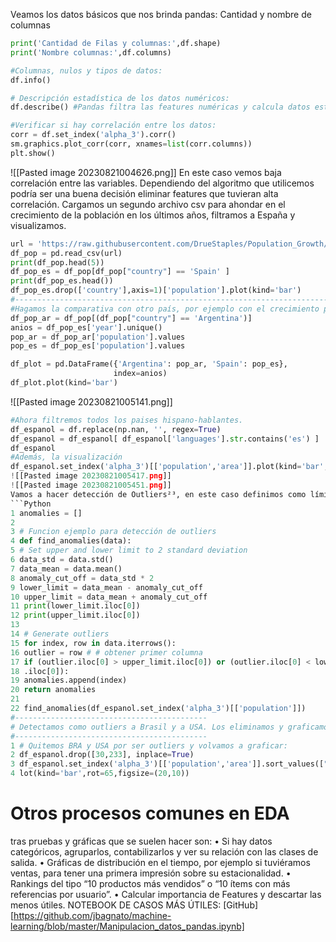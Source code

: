Veamos los datos básicos que nos brinda pandas: Cantidad y nombre de columnas 
```Python
print('Cantidad de Filas y columnas:',df.shape) 
print('Nombre columnas:',df.columns)

#Columnas, nulos y tipos de datos:
df.info()

# Descripción estadística de los datos numéricos:
df.describe() #Pandas filtra las features numéricas y calcula datos estadísticos que pueden ser útiles: cantidad, media, desvío estándar, valores máximo y mínimo.

#Verificar si hay correlación entre los datos:
corr = df.set_index('alpha_3').corr()
sm.graphics.plot_corr(corr, xnames=list(corr.columns)) 
plt.show()
```
![[Pasted image 20230821004626.png]]
En este caso vemos baja correlación entre las variables. Dependiendo del algoritmo que utilicemos podría ser una buena decisión eliminar features que tuvieran alta correlación. Cargamos un segundo archivo csv para ahondar en el crecimiento de la población en los últimos años, filtramos a España y visualizamos.

```Python
url = 'https://raw.githubusercontent.com/DrueStaples/Population_Growth/master/countr\ies.csv' 
df_pop = pd.read_csv(url)
print(df_pop.head(5)) 
df_pop_es = df_pop[df_pop["country"] == 'Spain' ]
print(df_pop_es.head())
df_pop_es.drop(['country'],axis=1)['population'].plot(kind='bar')
#--------------------------------------------------------------------------------
#Hagamos la comparativa con otro país, por ejemplo con el crecimiento poblacional en Argentina
df_pop_ar = df_pop[(df_pop["country"] == 'Argentina')]
anios = df_pop_es['year'].unique()
pop_ar = df_pop_ar['population'].values
pop_es = df_pop_es['population'].values

df_plot = pd.DataFrame({'Argentina': pop_ar, 'Spain': pop_es},
					   index=anios)
df_plot.plot(kind='bar')
```
![[Pasted image 20230821005141.png]]
```Python
#Ahora filtremos todos los paises hispano-hablantes.
df_espanol = df.replace(np.nan, '', regex=True)
df_espanol = df_espanol[ df_espanol['languages'].str.contains('es') ]
df_espanol
#Además, la visualización
df_espanol.set_index('alpha_3')[['population','area']].plot(kind='bar',rot=65,figsize=(20,10))```
![[Pasted image 20230821005417.png]]
![[Pasted image 20230821005451.png]]
Vamos a hacer detección de Outliers²³, en este caso definimos como límite superior (e inferior) la media más (menos) “2 veces la "Desviacion estandar"” que muchas veces es tomada como máximos de tolerancia.
```Python
1 anomalies = []
2
3 # Funcion ejemplo para detección de outliers
4 def find_anomalies(data):
5 # Set upper and lower limit to 2 standard deviation
6 data_std = data.std()
7 data_mean = data.mean()
8 anomaly_cut_off = data_std * 2
9 lower_limit = data_mean - anomaly_cut_off
10 upper_limit = data_mean + anomaly_cut_off
11 print(lower_limit.iloc[0])
12 print(upper_limit.iloc[0])
13
14 # Generate outliers
15 for index, row in data.iterrows():
16 outlier = row # # obtener primer columna
17 if (outlier.iloc[0] > upper_limit.iloc[0]) or (outlier.iloc[0] < lower_limit\
18 .iloc[0]):
19 anomalies.append(index)
20 return anomalies
21
22 find_anomalies(df_espanol.set_index('alpha_3')[['population']])
#-------------------------------------------
# Detectamos como outliers a Brasil y a USA. Los eliminamos y graficamos ordenado por población de menor a mayor.
#-------------------------------------------
1 # Quitemos BRA y USA por ser outliers y volvamos a graficar:
2 df_espanol.drop([30,233], inplace=True)
3 df_espanol.set_index('alpha_3')[['population','area']].sort_values(["population"]).p\
4 lot(kind='bar',rot=65,figsize=(20,10))
```
# Otros procesos comunes en EDA
tras pruebas y gráficas que se suelen hacer son:
• Si hay datos categóricos, agruparlos, contabilizarlos y ver su relación con las clases de salida.
• Gráficas de distribución en el tiempo, por ejemplo si tuviéramos ventas, para tener una primera
impresión sobre su estacionalidad.
• Rankings del tipo “10 productos más vendidos” o “10 ítems con más referencias por usuario”.
• Calcular importancia de Features y descartar las menos útiles.
NOTEBOOK DE CASOS MÁS ÚTILES: [GitHub][https://github.com/jbagnato/machine-learning/blob/master/Manipulacion_datos_pandas.ipynb]